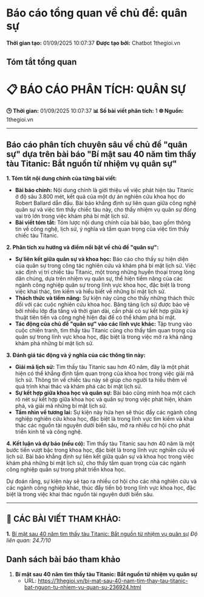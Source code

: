 # Báo cáo tổng quan về chủ đề: quân sự

**Thời gian tạo:** 01/09/2025 10:07:37
**Được tạo bởi:** Chatbot 1thegioi.vn

## Tóm tắt tổng quan

# 📋 BÁO CÁO PHÂN TÍCH: QUÂN SỰ

**🕒 Thời gian:** 01/09/2025 10:07:37
**📊 Số bài viết phân tích:** 1
**🌐 Nguồn:** 1thegioi.vn

---

## Báo cáo phân tích chuyên sâu về chủ đề "quân sự" dựa trên bài báo "Bí mật sau 40 năm tìm thấy tàu Titanic: Bắt nguồn từ nhiệm vụ quân sự"

**1. Tóm tắt nội dung chính của từng bài viết:**

- **Bài báo chính:**  Nội dung chính là giới thiệu về việc phát hiện tàu Titanic ở độ sâu 3.800 mét, kết quả của một dự án nghiên cứu khoa học do Robert Ballard dẫn đầu. Bài báo khẳng định sự liên quan giữa công nghệ quân sự và việc tìm thấy chiếc tàu này, cho thấy nhiệm vụ quân sự đóng vai trò lớn trong việc khám phá bí mật lịch sử. 
- **Bài viết tóm tắt:**  Tóm lược nội dung chính của bài báo, bao gồm thông tin về công nghệ, lịch sử, ý nghĩa và tầm quan trọng của việc tìm thấy chiếc tàu Titanic.

**2. Phân tích xu hướng và điểm nổi bật về chủ đề "quân sự":**

- **Sự liên kết giữa quân sự và khoa học:** Báo cáo cho thấy sự hiện diện của quân sự trong công tác nghiên cứu và khám phá bí mật lịch sử. Việc xác định vị trí chiếc tàu Titanic, một trong những huyền thoại trong lòng dân chúng, dựa trên nhiệm vụ quân sự, thể hiện tiềm năng của các ngành công nghiệp quân sự trong lĩnh vực khoa học, đặc biệt là trong việc khai thác, tìm kiếm và hiểu biết về những bí mật lịch sử. 
- **Thách thức và tiềm năng:** Sự kiện này cũng cho thấy những thách thức đối với các cuộc nghiên cứu khoa học. Băng tảng lịch sử được bảo vệ bởi nhiều lớp địa tầng và thời gian dài, cần phải có sự kết hợp giữa kỹ thuật tiên tiến và công nghệ hiện đại để có thể khám phá bí mật. 
- **Tác động của chủ đề "quân sự" vào các lĩnh vực khác:**  Tập trung vào cuộc chiến tranh, tìm thấy tàu Titanic cũng cho thấy tầm quan trọng của quân sự trong lĩnh vực khoa học, đặc biệt là trong việc mở ra khả năng khám phá những bí mật lịch sử.

**3. Đánh giá tác động và ý nghĩa của các thông tin này:** 

- **Giải mã lịch sử:**  Tìm thấy tàu Titanic sau hơn 40 năm, đây là một phát hiện có thể khẳng định tầm quan trọng của khoa học trong việc giải mã lịch sử. Thông tin về chiếc tàu này sẽ giúp cho người ta hiểu thêm về quá trình khai thác và khám phá các bí mật lịch sử.
- **Sự kết hợp giữa khoa học và quân sự:**  Bài báo cũng minh họa một cách rõ nét sự kết hợp giữa khoa học và quân sự trong việc phát hiện, khám phá, và giải mã những bí mật lịch sử. 
- **Tầm nhìn về tương lai:**  Sự kiện này hứa hẹn sẽ thúc đẩy các ngành công nghiệp nghiên cứu khoa học, đặc biệt là trong lĩnh vực tìm kiếm và khai thác các nguồn tài nguyên dưới biển sâu, mở ra nhiều cơ hội cho phát triển kinh tế và công nghệ.

**4. Kết luận và dự báo (nếu có):**  Tìm thấy tàu Titanic sau hơn 40 năm là một bước tiến vượt bậc trong khoa học, đặc biệt là trong lĩnh vực nghiên cứu về lịch sử. Bài báo khẳng định sự liên kết giữa quân sự và khoa học trong việc khám phá những bí mật lịch sử, cho thấy tầm quan trọng của các ngành công nghiệp quân sự trong phát triển khoa học.  

 Dự đoán rằng, sự kiện này sẽ tạo ra nhiều cơ hội cho các nhà nghiên cứu và các ngành công nghiệp khác, thúc đẩy tiến bộ trong lĩnh vực khoa học, đặc biệt là trong việc khai thác nguồn tài nguyên dưới biển sâu.

---

## 📰 CÁC BÀI VIẾT THAM KHẢO:

**1.** [Bí mật sau 40 năm tìm thấy tàu Titanic: Bắt nguồn từ nhiệm vụ quân sự](https://1thegioi.vn/bi-mat-sau-40-nam-tim-thay-tau-titanic-bat-nguon-tu-nhiem-vu-quan-su-236924.html)
    *Độ liên quan: 24.7/10*

## Danh sách bài báo tham khảo

1. **Bí mật sau 40 năm tìm thấy tàu Titanic: Bắt nguồn từ nhiệm vụ quân sự**
   - URL: https://1thegioi.vn/bi-mat-sau-40-nam-tim-thay-tau-titanic-bat-nguon-tu-nhiem-vu-quan-su-236924.html

